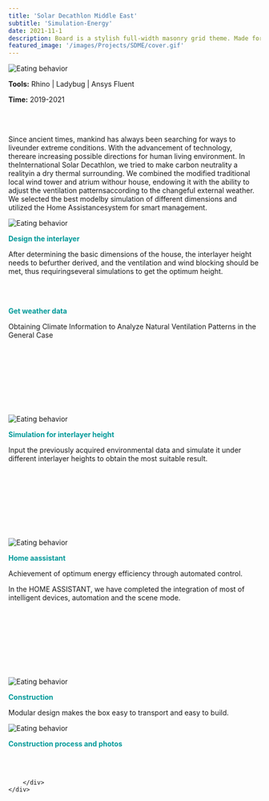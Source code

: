 ```yaml
---
title: 'Solar Decathlon Middle East'
subtitle: 'Simulation-Energy'
date: 2021-11-1
description: Board is a stylish full-width masonry grid theme. Made for designers, artists, photographers and developers to show off their best work.
featured_image: '/images/Projects/SDME/cover.gif'
---
```


<div class="kgallery__item">
        <img src="{{site.baseurl}}/images/Projects/SDME/4P12.jpg" alt="Eating behavior">
        <div class="kgallery__caption">
            <p><strong>Tools:</strong> Rhino | Ladybug | Ansys Fluent</p>
            <p><strong>Time:</strong> 2019-2021</p>
            <br><br>
            <p>Since ancient times, mankind has always been searching for ways to liveunder extreme conditions. With the advancement of technology, thereare increasing possible directions for human living environment. In theInternational Solar Decathlon, we tried to make carbon neutrality a realityin a dry thermal surrounding. We combined the modified traditional local wind tower and atrium withour house, endowing it with the ability to adjust the ventilation patternsaccording to the changeful external weather. We selected the best modelby simulation of different dimensions and utilized the Home Assistancesystem for smart management.</p>
        </div>
    </div>

<div class="kgallery__item">
        <img src="{{site.baseurl}}/images/Projects/SDME/4P34.jpg" alt="Eating behavior">
        <div class="kgallery__caption">
            <p style="color: rgb(0, 153, 153);"><strong>Design the interlayer</strong></p>
            <p>After determining the basic dimensions of the house, the interlayer height needs to befurther derived, and the ventilation and wind blocking should be met, thus requiringseveral simulations to get the optimum height.</p>
            <br><br>
            <p style="color: rgb(0, 153, 153);"><strong>Get weather data</strong></p>
            <p>Obtaining Climate Information to Analyze Natural Ventilation Patterns in the General Case</p><br><br><br><br><br><br><br><br>
        </div>
    </div>

<div class="kgallery__item">
        <img src="{{site.baseurl}}/images/Projects/SDME/4P56.jpg" alt="Eating behavior">
        <div class="kgallery__caption">
            <p style="color: rgb(0, 153, 153);"><strong>Simulation for interlayer height</strong></p>
            <p>Input the previously acquired environmental data and simulate it under
different interlayer heights to obtain the most suitable result.
</p><br><br><br><br><br><br><br><br>
        </div>
    </div>

<div class="kgallery__item">
        <img src="{{site.baseurl}}/images/Projects/SDME/4P78.jpg" alt="Eating behavior">
        <div class="kgallery__caption">
            <p style="color: rgb(0, 153, 153);"><strong>Home aassistant</strong></p>
            <p>Achievement of optimum energy efficiency through automated control.</p>
            <p>In the HOME ASSISTANT, we have completed the integration of
most of intelligent devices, automation and the scene mode.
</p><br><br><br><br><br><br><br><br>
        </div>
    </div>

<div class="kgallery__item">
        <img src="{{site.baseurl}}/images/Projects/SDME/4P910.jpg" alt="Eating behavior">
        <div class="kgallery__caption">
            <p style="color: rgb(0, 153, 153);"><strong>Construction</strong></p>
            <p>Modular design makes the box easy to transport and easy to build.</p>
        </div>
    </div>

<div class="kgallery__item">
        <img src="{{site.baseurl}}/images/Projects/SDME/4P1112.jpg" alt="Eating behavior">
        <div class="kgallery__caption">
            <p style="color: rgb(0, 153, 153);"><strong>Construction process and photos</strong></p><br><br>

        </div>
    </div>
